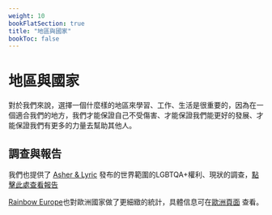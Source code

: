 ```yaml
---
weight: 10
bookFlatSection: true
title: "地區與國家"
bookToc: false
---
```


# 地區與國家

對於我們來說，選擇一個什麼樣的地區來學習、工作、生活是很重要的，因為在一個適合我們的地方，我們才能保證自己不受傷害、才能保證我們能更好的發展、才能保證我們有更多的力量去幫助其他人。

## 調查與報告

我們也提供了 [Asher & Lyric](https://www.asherfergusson.com/) 發布的世界範圍的LGBTQA+權利、現狀的調查，[點擊此處查看報告](https://www.asherfergusson.com/lgbtq-travel-safety/)

[Rainbow Europe](https://www.rainbow-europe.org/)也對歐洲國家做了更細緻的統計，具體信息可在[歐洲頁面](../../docs/countries/Europe/) 查看。